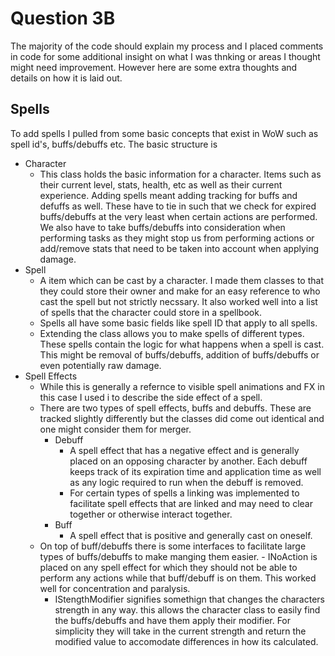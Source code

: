 # Question 3B
The majority of the code should explain my process and I placed comments in code for some additional insight on what I was thnking or areas I thought might need improvement. However here are some extra thoughts and details on how it is laid out.

## Spells
To add spells I pulled from some basic concepts that exist in WoW such as spell id's, buffs/debuffs etc. The basic structure is

- Character
    - This class holds the basic information for a character. Items such as their current level, stats, health, etc as well as their current experience. Adding spells meant adding tracking for buffs and defuffs as well. These have to tie in such that we check for expired buffs/debuffs at the very least when certain actions are performed. We also have to take buffs/debuffs into consideration when performing tasks as they might stop us from performing actions or add/remove stats that need to be taken into account when applying damage.
- Spell
    - A item which can be cast by a character. I made them classes to that they could store their owner and make for an easy reference to who cast the spell but not strictly necssary. It also worked well into a list of spells that the character could store in a spellbook. 
    - Spells all have some basic fields like spell ID that apply to all spells.
    - Extending the class allows you to make spells of different types. These spells contain the logic for what happens when a spell is cast. This might be removal of buffs/debuffs, addition of buffs/debuffs or even potentially raw damage.
- Spell Effects
    - While this is generally a refernce to visible spell animations and FX in this case I used i to describe the side effect of a spell. 
    - There are two types of spell effects, buffs and debuffs. These are tracked slightly differently but the classes did come out identical and one might consider them for merger.
        - Debuff
            - A spell effect that has a negative effect and is generally placed on an opposing character by another.  Each debuff keeps track of its expiration time and application time as well as any logic required to run when the debuff is removed. 
            - For certain types of spells a linking was implemented to facilitate spell effects that are linked and may need to clear together or otherwise interact together.
        - Buff
            - A spell effect that is positive and generally cast on oneself. 
    - On top of buff/debuffs there is some interfaces to facilitate large types of buffs/debuffs to make manging them easier.     - INoAction is placed on any spell effect for which they should not be able to perform any actions while that buff/debuff is on them. This worked well for concentration and paralysis.
        - IStengthModifier signifies somethign that changes the characters strength in any way. this allows the character class to easily find the buffs/debuffs and have them apply their modifier. For simplicity they will take in the current strength and return the modified value to accomodate differences in how its calculated.